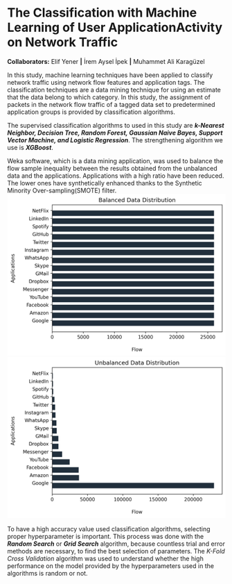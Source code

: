 # The Classification with Machine Learning of User ApplicationActivity on Network Traffic
**Collaborators:** Elif  Yener **|** İrem Aysel İpek **|** Muhammet Ali Karagüzel

In this study, machine learning techniques have been applied to classify network traffic using network flow features and application tags. The classification techniques are a data mining technique for using an estimate that the data belong to which category.  In this study, the assignment of packets in the network flow traffic of a tagged data set to predetermined application groups is provided by classification algorithms.

The supervised classification algorithms to used in this study are **_k-Nearest Neighbor, Decision Tree, Random Forest, Gaussian Naive Bayes, Support Vector Machine, and Logistic Regression_**. The strengthening algorithm we use is **_XGBoost_**.

Weka software, which is a data mining application, was used to balance the flow sample inequality between the results obtained from the unbalanced data and the applications. Applications with a high ratio have been reduced. The lower ones have synthetically enhanced thanks to the Synthetic Minority Over-sampling(SMOTE) filter.
![](img/balancedData.png) 
![](img/unbalancedData.png)

To have a high accuracy value used classification algorithms, selecting proper hyperparameter is important. This process was done with the **_Random Search_** or **_Grid Search_** algorithm, because countless trial and error methods are necessary, to find the best selection of parameters. The _K-Fold Cross Validation_ algorithm was used to understand whether the high performance on the model provided by the hyperparameters used in the algorithms is random or not.
